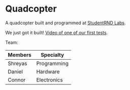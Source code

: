 Quadcopter
==========

A quadcopter built and programmed at [StudentRND Labs](https://labs.studentrnd.org/).

We just got it built! [Video of one of our first tests](https://www.youtube.com/watch?v=aPB72eUItKU).

Team:

|    Members    |   Specialty   |
| ------------- | ------------- |
| Shreyas       | Programming   |
| Daniel        | Hardware      |
| Connor        | Electronics   |
